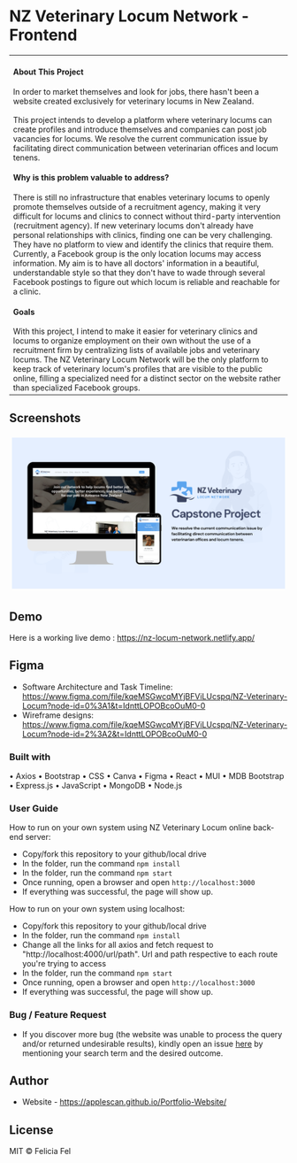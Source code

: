 # NZ Veterinary Locum Network - Frontend

<table>
<tr>
<td>

<h4>About This Project</h4>

In order to market themselves and look for jobs, there hasn't been a website created exclusively for veterinary locums in New Zealand.
<br></br>
This project intends to develop a platform where veterinary locums can create profiles and introduce themselves and companies can post job vacancies for locums.
We resolve the current communication issue by facilitating direct communication between veterinarian offices and locum tenens.

<h4>Why is this problem valuable to address?</h4>

There is still no infrastructure that enables veterinary locums to openly promote themselves outside of a recruitment agency,
making it very difficult for locums and clinics to connect without third-party intervention (recruitment agency).
If new veterinary locums don't already have personal relationships with clinics, finding one can be very challenging.
They have no platform to view and identify the clinics that require them. Currently, a Facebook group is the only location locums may access information.
My aim is to have all doctors' information in a beautiful,
understandable style so that they don't have to wade through several Facebook postings to figure out which locum is reliable and reachable for a clinic.

<h4>Goals</h4>
With this project, I intend to make it easier for veterinary clinics and locums to organize employment on their own without the use 
of a recruitment firm by centralizing lists of available jobs and veterinary locums.
The NZ Veterinary Locum Network will be the only platform to keep track of veterinary locum's profiles that are visible to the public online, 
filling a specialized need for a distinct sector on the website rather than specialized Facebook groups.

</td>
</tr>
</table>

## Screenshots

![](https://github.com/applescan/NZ-Locum-Frontend/blob/main/src/images/Capstone%20cover.png)

## Demo

Here is a working live demo : https://nz-locum-network.netlify.app/

## Figma

- Software Architecture and Task Timeline: https://www.figma.com/file/kqeMSGwcqMYjBFViLUcspq/NZ-Veterinary-Locum?node-id=0%3A1&t=IdnttLOPOBcoOuM0-0
- Wireframe designs: https://www.figma.com/file/kqeMSGwcqMYjBFViLUcspq/NZ-Veterinary-Locum?node-id=2%3A2&t=IdnttLOPOBcoOuM0-0

### Built with

• Axios
• Bootstrap
• CSS
• Canva
• Figma
• React
• MUI
• MDB Bootstrap
• Express.js
• JavaScript
• MongoDB
• Node.js

### User Guide

How to run on your own system using NZ Veterinary Locum online back-end server:

- Copy/fork this repository to your github/local drive
- In the folder, run the command `npm install`
- In the folder, run the command `npm start`
- Once running, open a browser and open `http://localhost:3000`
- If everything was successful, the page will show up.

How to run on your own system using localhost:

- Copy/fork this repository to your github/local drive
- In the folder, run the command `npm install`
- Change all the links for all axios and fetch request to "http://localhost:4000/url/path". Url and path respective to each route you're trying to access
- In the folder, run the command `npm start`
- Once running, open a browser and open `http://localhost:3000`
- If everything was successful, the page will show up.

### Bug / Feature Request

- If you discover more bug (the website was unable to process the query and/or returned undesirable results), kindly open an issue [here](https://github.com/applescan/NZ-Veterinary-Locum-Frontend/issues/new) by mentioning your search term and the desired outcome.

## Author

- Website - https://applescan.github.io/Portfolio-Website/

## License

MIT © Felicia Fel
